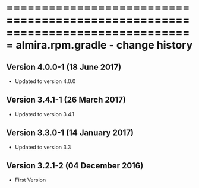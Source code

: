 ===============================================================================
almira.rpm.gradle - change history
===============================================================================

Version 4.0.0-1 (18 June 2017)
------------------------------
* Updated to version 4.0.0


Version 3.4.1-1 (26 March 2017)
-------------------------------
* Updated to version 3.4.1


Version 3.3.0-1 (14 January 2017)
---------------------------------
* Updated to version 3.3


Version 3.2.1-2 (04 December 2016)
----------------------------------
* First Version
